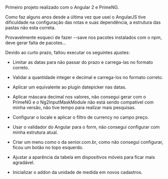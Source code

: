 Primeiro projeto realizado com o Angular 2 e PrimeNG.

Como faz alguns anos desde a última vez que usei o AngularJS tive dificuldade na configuração das rotas e suas dependência, a estrutura das pastas não esta correta.

Provavelmente esqueci de fazer --save nos pacotes instalados com o npm, deve gerar falta de pacotes...

Devido ao curto prazo, faltou executar os seguintes ajustes:

- Limitar as datas para não passar do prazo e carrega-las no formato correto.

- Validar a quantidade integer e decimal e carrega-los no formato correto.

- Aplicar um equivalente ao plugin datepicker nas datas.

- Aplicar máscara decimal nos valores, não consegui gerar com o PrimeNG e o Ng2InputMaskModule não está sendo compatível com minha versão, não tive tempo para realizar mais pesquisas.

- Configurar o locale e aplicar o filtro de currency no campo preço.

- Usar o validador do Angular para o form, não consegui configurar com minha estrutura atual.

- Criar um menu como o da senior.com.br, como não consegui configurar, ficou um botão no topo esquerdo.

- Ajustar a aparência da tabela em dispositivos móveis para ficar mais agradável.

- Inicializar o addon da unidade de medida em novos cadastros.

